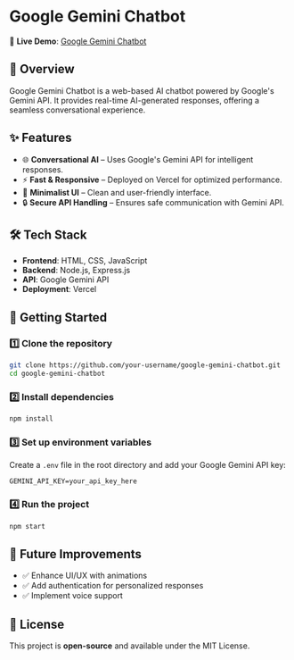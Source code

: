 # Google Gemini Chatbot  

🚀 **Live Demo**: [Google Gemini Chatbot](https://google-gemini-chatbot-plum.vercel.app/)  

## 📌 Overview  

Google Gemini Chatbot is a web-based AI chatbot powered by Google's Gemini API. It provides real-time AI-generated responses, offering a seamless conversational experience.  

## ✨ Features  

- 🌐 **Conversational AI** – Uses Google's Gemini API for intelligent responses.  
- ⚡ **Fast & Responsive** – Deployed on Vercel for optimized performance.  
- 🎨 **Minimalist UI** – Clean and user-friendly interface.  
- 🔒 **Secure API Handling** – Ensures safe communication with Gemini API.  

## 🛠️ Tech Stack  

- **Frontend**: HTML, CSS, JavaScript  
- **Backend**: Node.js, Express.js  
- **API**: Google Gemini API  
- **Deployment**: Vercel  

## 🚀 Getting Started  

### 1️⃣ Clone the repository  
```bash
git clone https://github.com/your-username/google-gemini-chatbot.git
cd google-gemini-chatbot
```

### 2️⃣ Install dependencies  
```bash
npm install
```

### 3️⃣ Set up environment variables  
Create a `.env` file in the root directory and add your Google Gemini API key:  
```
GEMINI_API_KEY=your_api_key_here
```

### 4️⃣ Run the project  
```bash
npm start
```

## 📌 Future Improvements  

- ✅ Enhance UI/UX with animations  
- ✅ Add authentication for personalized responses  
- ✅ Implement voice support  

## 📜 License  

This project is **open-source** and available under the MIT License.  

